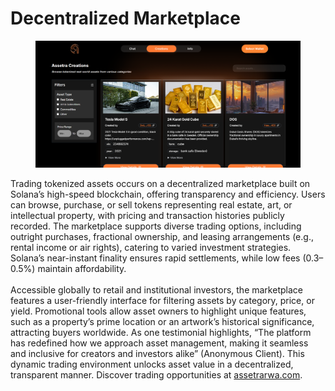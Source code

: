 # Decentralized Marketplace

<figure><img src=".gitbook/assets/image_2025-05-08_17-29-12.png" alt=""><figcaption></figcaption></figure>

Trading tokenized assets occurs on a decentralized marketplace built on Solana’s high-speed blockchain, offering transparency and efficiency. Users can browse, purchase, or sell tokens representing real estate, art, or intellectual property, with pricing and transaction histories publicly recorded. The marketplace supports diverse trading options, including outright purchases, fractional ownership, and leasing arrangements (e.g., rental income or air rights), catering to varied investment strategies. Solana’s near-instant finality ensures rapid settlements, while low fees (0.3–0.5%) maintain affordability.\
\
Accessible globally to retail and institutional investors, the marketplace features a user-friendly interface for filtering assets by category, price, or yield. Promotional tools allow asset owners to highlight unique features, such as a property’s prime location or an artwork’s historical significance, attracting buyers worldwide. As one testimonial highlights, “The platform has redefined how we approach asset management, making it seamless and inclusive for creators and investors alike” (Anonymous Client). This dynamic trading environment unlocks asset value in a decentralized, transparent manner. Discover trading opportunities at [assetrarwa.com](https://assetrarwa.com).
